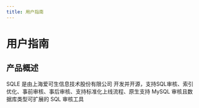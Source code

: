 ```yaml
---
title: 用户指南
---
```


# 用户指南
## 产品概述
SQLE 是由上海爱可生信息技术股份有限公司 开发并开源，支持SQL审核、索引优化、事前审核、事后审核、支持标准化上线流程、原生支持 MySQL 审核且数据库类型可扩展的 SQL 审核工具
